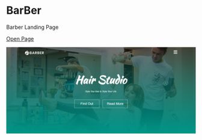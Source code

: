# BarBer
Barber Landing Page

<a href="https://mo0hamedradwan.github.io/BarBer">Open Page</a>


<img src="barber.png">
